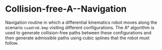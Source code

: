 # Collision-free-A--Navigation
Navigation routine in which a differential kinematics robot moves along the scenario ```cuadro6.bmp``` visiting different configurations. The A* algorithm is used to generate collision-free paths between these configurations and then generate admissible paths using cubic splines that the robot must follow.

